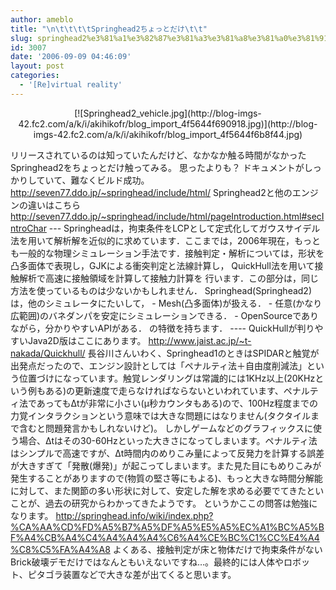 ```yaml
---
author: ameblo
title: "\n\t\t\t\tSpringhead2ちょっとだけ\t\t"
slug: springhead2%e3%81%a1%e3%82%87%e3%81%a3%e3%81%a8%e3%81%a0%e3%81%91
id: 3007
date: '2006-09-09 04:46:09'
layout: post
categories:
  - '[Re]virtual reality'
---
```


<div align="center">[![Springhead2_vehicle.jpg](http://blog-imgs-42.fc2.com/a/k/i/akihikofr/blog_import_4f5644f690918.jpg)](http://blog-imgs-42.fc2.com/a/k/i/akihikofr/blog_import_4f5644f6b8f44.jpg)</div>

リリースされているのは知っていたんだけど、なかなか触る時間がなかったSpringhead2をちょっとだけ触ってみる。 思ったよりも？ ドキュメントがしっかりしていて、難なくビルド成功。 http://seven77.ddo.jp/~springhead/include/html/ Springhead2と他のエンジンの違いはこちら http://seven77.ddo.jp/~springhead/include/html/pageIntroduction.html#secIntroChar --- Springheadは，拘束条件をLCPとして定式化してガウスサイデル法を用いて解析解を近似的に求めています．ここまでは，2006年現在，もっとも一般的な物理シミュレーション手法です．接触判定・解析については，形状を凸多面体で表現し，GJKによる衝突判定と法線計算し， QuickHull法を用いて接触解析で高速に接触領域を計算して接触力計算を 行います．この部分は，同じ方法を使っているものは少ないかもしれません． Springhead(Springhead2)は，他のシミュレータにたいして， - Mesh(凸多面体)が扱える． - 任意(かなり広範囲)のバネダンパを安定にシミュレーションできる． - OpenSourceでありながら，分かりやすいAPIがある． の特徴を持ちます． ---- QuickHullが判りやすいJava2D版はここにあります。 http://www.jaist.ac.jp/~t-nakada/Quickhull/ 長谷川さんいわく、Springhead1のときはSPIDARと触覚が出発点だったので、エンジン設計としては「ペナルティ法＋自由度削減法」という位置づけになっています。触覚レンダリングは常識的には1KHz以上(20KHzという例もある)の更新速度で走らなければならないといわれています、ペナルティ法であってもΔtが非常に小さい(μ秒カウンタもある)ので、100Hz程度までの力覚インタラクションという意味では大きな問題にはなりません(タクタイルまで含むと問題発言かもしれないけど)。 しかしゲームなどのグラフィックスに使う場合、Δtはその30-60Hzといった大きさになってしまいます。ペナルティ法はシンプルで高速ですが、Δt時間内のめりこみ量によって反発力を計算する誤差が大きすぎて「発散(爆発)」が起こってしまいます。また見た目にもめりこみが発生することがありますので(物質の堅さ等にもよる)、もっと大きな時間分解能に対して、また関節の多い形状に対して、安定した解を求める必要でてきたといことが、過去の研究からわかってきたようです。 というかここの問答は勉強になります。 http://springhead.info/wiki/index.php?%CA%AA%CD%FD%A5%B7%A5%DF%A5%E5%A5%EC%A1%BC%A5%BF%A4%CB%A4%C4%A4%A4%A4%C6%A4%CE%BC%C1%CC%E4%A4%C8%C5%FA%A4%A8 よくある、接触判定が床と物体だけで拘束条件がないBrick破壊デモだけではなんともいえないですね…。最終的には人体やロボット、ピタゴラ装置などで大きな差が出てくると思います。